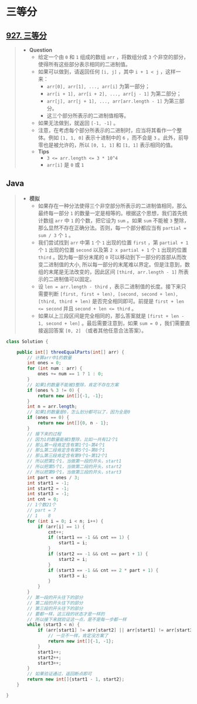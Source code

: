 # 三等分

## [927. 三等分](https://leetcode.cn/problems/three-equal-parts/)

> - **Question**
>   - 给定一个由 `0` 和 `1` 组成的数组 `arr` ，将数组分成 `3` 个非空的部分，使得所有这些部分表示相同的二进制值。
>   - 如果可以做到，请返回任何 `[i, j]` ，其中 `i + 1 < j` ，这样一来：
>     - `arr[0], arr[1], ..., arr[i]` 为第一部分；
>     - `arr[i + 1], arr[i + 2], ..., arr[j - 1]` 为第二部分；
>     - `arr[j], arr[j + 1], ..., arr[arr.length - 1]` 为第三部分。
>     - 这三个部分所表示的二进制值相等。
>   - 如果无法做到，就返回 `[-1, -1]` 。
>   - 注意，在考虑每个部分所表示的二进制时，应当将其看作一个整体。例如 `[1, 1, 0]` 表示十进制中的 `6` ，而不会是 `3` 。此外，前导零也是被允许的，所以 `[0, 1, 1]` 和 `[1, 1]` 表示相同的值。
>   - **Tips**
>     - `3 <= arr.length <= 3 * 10^4`
>     - `arr[i]` 是 `0` 或 `1`

## Java

> - **模拟**
>   - 如果存在一种分法使得三个非空部分所表示的二进制值相同，那么最终每一部分 `1` 的数量一定是相等的。根据这个思想，我们首先统计数组 `arr` 中 `1` 的个数，把它设为 `sum` 。如果 `sum` 不能被 `3` 整除，那么显然不存在正确分法。否则，每一个部分都应当有 `partial = sum / 3` 个 `1` 。
>   - 我们尝试找到 `arr` 中第 `1` 个 `1` 出现的位置 `first` ，第 `partial + 1` 个 `1` 出现的位置 `second` 以及第 `2 x partial + 1` 个 `1` 出现的位置 `third` 。因为每一部分末尾的 `0` 可以移动到下一部分的首部从而改变二进制值的大小, 所以每一部分的末尾难以界定。但是注意到，数组的末尾是无法改变的，因此区间 `[third, arr.length - 1]` 所表示的二进制值可以固定。
>   - 设 `len = arr.length - third` ，表示二进制值的长度。接下来只需要判断 `[first, first + len), [second, second + len), [third, third + len)` 是否完全相同即可。前提是 `first + len <= second` 并且 `second + len <= third` 。
>   - 如果以上三段区间是完全相同的，那么答案就是 `[first + len - 1, second + len]` 。最后需要注意到，如果 `sum = 0` ，我们需要直接返回答案 `[0, 2]` （或者其他任意合法答案）。

```java
class Solution {

    public int[] threeEqualParts(int[] arr) {
        // 计算arr中1的数量
        int ones = 0;
        for (int num : arr) {
            ones += num == 1 ? 1 : 0;
        }
        // 如果1的数量不能被3整除，肯定不存在方案
        if (ones % 3 != 0) {
            return new int[]{-1, -1};
        }
        int n = arr.length;
        // 如果1的数量是0，怎么划分都可以了，因为全是0
        if (ones == 0) {
            return new int[]{0, n - 1};
        }
        // 接下来的过程
        // 因为1的数量能被3整除，比如一共有12个1
        // 那么第一段肯定含有第1个1~第4个1
        // 那么第二段肯定含有第5个1~第8个1
        // 那么第三段肯定含有第9个1~第12个1
        // 所以把第1个1，当做第一段的开头，start1
        // 所以把第5个1，当做第二段的开头，start2
        // 所以把第9个1，当做第三段的开头，start3
        int part = ones / 3;
        int start1 = -1;
        int start2 = -1;
        int start3 = -1;
        int cnt = 0;
        // 1个数21个
        // part = 7
        // 1    8
        for (int i = 0; i < n; i++) {
            if (arr[i] == 1) {
                cnt++;
                if (start1 == -1 && cnt == 1) {
                    start1 = i;
                }
                if (start2 == -1 && cnt == part + 1) {
                    start2 = i;
                }
                if (start3 == -1 && cnt == 2 * part + 1) {
                    start3 = i;
                }
            }
        }
        // 第一段的开头往下的部分
        // 第二段的开头往下的部分
        // 第三段的开头往下的部分
        // 要都一样，这三段的状态才是一样的
        // 所以接下来就验证这一点，是不是每一步都一样
        while (start3 < n) {
            if (arr[start1] != arr[start2] || arr[start1] != arr[start3]) {
                // 一旦不一样，肯定没方案了
                return new int[]{-1, -1};
            }
            start1++;
            start2++;
            start3++;
        }
        // 如果验证通过，返回断点即可
        return new int[]{start1 - 1, start2};
    }

}
```
